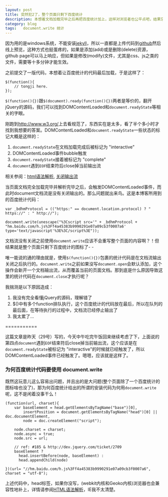 ```yaml
---
layout: post
title: 突然犯2了，整个页面只剩下百度统计
description: 本想着文档加载完毕之后再把百度统计加上，这样对浏览者也公平点吧，结果忘了document流已经关闭了，而百度统计里头有一个二货document.write，哎...
category: blog
tags:   document.write 统计
---
```


因为用的是windows系统，不能安装[jekyll][1]，所以一直都是上传代码到[github][2]然后线上预览，这种方式也挺蛋疼的，如果是添加(add)或是删除(delete)资源，github page可以马上响应，但如果是修改(modify)文件，尤其是css、js之类的文件，需要等十多分钟才能生效。

之前提交了一版代码，本想着让百度统计的代码最后加载，于是这样了：

	$(function(){
		// tongji here.
	});

`$(function(){})`跟`$(document).ready(function(){})`两者是等价的，翻开jQuery的源码，我们可以找到DOMContentLoaded和`document.readyState`等相关的字眼。

刚跑到<http://www.w3.org/>上去看规范了，东西实在是太多，看了半个多小时才找到我想要的答案。DOMContentLoaded和`document.readyState`一些状态的标记大概是这样的：
	
1. `document.readyState`在文档加载完成后被标记为 "interactive"
2. DOMContentLoaded事件bubble触发
3. `document.readyState`接着被标记为 "complete"
4. `document`遇到`EOF`结束符后close掉当前输出流

相关参阅：[html语法解析][3],  [关闭输出流][4]


当页面文档完全加载完毕并解析完毕之后，会触发DOMContentLoaded事件，而此时document文档流是没有关闭输出的。那么问题就出来鸟。这是本博客所用到的百度统计代码：

	var _bdhmProtocol = (("https:" == document.location.protocol) ? " https://" : " http://");

	document.write(unescape("%3Cscript src='" + _bdhmProtocol + 
	"hm.baidu.com/h.js%3Ff4a45383b9990291e07a09cb3f0007a6' type='text/javascript'%3E%3C/script%3E"));

文档流没有关闭之前使用`document.write`应该不会重写整个页面的内容啊？！但结果就是整个页面只剩下百度统计的图标了- -

唯一能说的通的理由就是，使用`$(function(){})`包裹的统计代码是在文档流输出关闭之后执行的。`document.write`之前如果没写`document.open`会默认添加，这个操作会新开一个文档输出流，从而覆盖当前的页面文档。那到底是什么原因导致这里的统计代码在`document.close`才执行呢？

我揣测是以下原因造成：

1. 我没有完全看懂jQuery的源码，理解错了
2. $()中有多个function排队执行，这个百度统计的代码放在最后，所以在队列的最后面，在等待执行的过程中，文档流已经停止输出了
3. 我太累了...

	
 ===========



 这篇文章是昨天（29号）写的，今天中午吃完午饭回来继续考虑了下，上面说的第四点`document`遇到`EOF`结束符后close掉当前输出流，这个应该是在`document.readyState`被标记为 "interactive"的时候就已经触发了，所以DOMContentLoaded事件已经触发了。嗯嗯，应该就是这样了。

  



### 为何百度统计代码要使用 document.write

既然这玩意儿这么容易出问题，并且出的是大问题(整个页面除了一个百度统计的图标啥也没了)，那为何百度统计给出的所谓的安装代码为何用`document.write`呢，这不是闲着没事干么！

	(function(url, charset){
		var baseElement = head.getElementsByTagName("base")[0],
			insertPosition = document.getElementsByTagName("head")[0] || doc.documentElement,
			node = doc.createElement("script");

		node.charset = charset;
		node.async = true;
		node.src = url;

		// ref: #185 & http://dev.jquery.com/ticket/2709
		baseElement ?
	      head.insertBefore(node, baseElement) :
	      head.appendChild(node)

	})(url= "//hm.baidu.com/h.js%3Ff4a45383b9990291e07a09cb3f0007a6", charset = "utf-8");

上述代码中，head标签，如果你没写，(webkit内核和Geoko内核)浏览器也会兼容性地补上，详情请参阅[HTML语法解析][3]，IE我不太清楚。

[1]: http://jekyllrb.com "jekyll"
[2]: https://github.com/barretlee/barretlee.github.io "Barret Lee's github"
[3]: http://www.w3.org/TR/html5/syntax.html#the-end  "HTML语法解析"
[4]: http://www.w3.org/TR/html5/dom.html#closing-the-input-stream "document.close()"